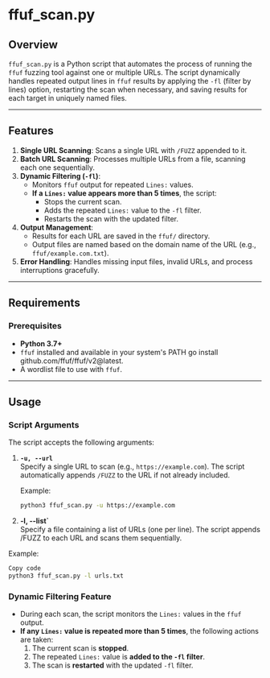 # ffuf_scan.py

## Overview

`ffuf_scan.py` is a Python script that automates the process of running the `ffuf` fuzzing tool against one or multiple URLs. The script dynamically handles repeated output lines in `ffuf` results by applying the `-fl` (filter by lines) option, restarting the scan when necessary, and saving results for each target in uniquely named files.

---

## Features

1. **Single URL Scanning**: Scans a single URL with `/FUZZ` appended to it.
2. **Batch URL Scanning**: Processes multiple URLs from a file, scanning each one sequentially.
3. **Dynamic Filtering (`-fl`)**:
   - Monitors `ffuf` output for repeated `Lines:` values.
   - **If a `Lines:` value appears more than 5 times**, the script:
     - Stops the current scan.
     - Adds the repeated `Lines:` value to the `-fl` filter.
     - Restarts the scan with the updated filter.
4. **Output Management**:
   - Results for each URL are saved in the `ffuf/` directory.
   - Output files are named based on the domain name of the URL (e.g., `ffuf/example.com.txt`).
5. **Error Handling**: Handles missing input files, invalid URLs, and process interruptions gracefully.

---

## Requirements

### Prerequisites

- **Python 3.7+**
- `ffuf` installed and available in your system's PATH go install github.com/ffuf/ffuf/v2@latest.
- A wordlist file to use with `ffuf`.

---

## Usage

### Script Arguments

The script accepts the following arguments:

1. **`-u, --url`**  
   Specify a single URL to scan (e.g., `https://example.com`). The script automatically appends `/FUZZ` to the URL if not already included.

   Example:
   ```bash
   python3 ffuf_scan.py -u https://example.com

2. **-l, --list`**  
Specify a file containing a list of URLs (one per line). The script appends /FUZZ to each URL and scans them sequentially.

Example:
```bash
Copy code
python3 ffuf_scan.py -l urls.txt
```


### Dynamic Filtering Feature

- During each scan, the script monitors the `Lines:` values in the `ffuf` output.
- **If any `Lines:` value is repeated more than 5 times**, the following actions are taken:
  1. The current scan is **stopped**.
  2. The repeated `Lines:` value is **added to the `-fl` filter**.
  3. The scan is **restarted** with the updated `-fl` filter.

